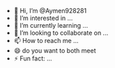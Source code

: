 - 👋 Hi, I’m @Aymen928281
- 👀 I’m interested in ...
- 🌱 I’m currently learning ...
- 💞️ I’m looking to collaborate on ...
- 📫 How to reach me ...
- 😄 do you want to both meet 
- ⚡ Fun fact: ...

<!---
Aymen928281/Aymen928281 is a ✨ special ✨ repository because its `README.md` (this file) appears on your GitHub profile.
You can click the Preview link to take a look at your changes.
--->

